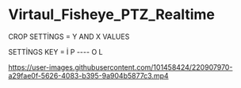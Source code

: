 # Virtaul_Fisheye_PTZ_Realtime



CROP SETTİNGS = Y AND X VALUES 

SETTİNGS KEY = İ P ----  O L 



https://user-images.githubusercontent.com/101458424/220907970-a29fae0f-5626-4083-b395-9a904b5877c3.mp4

